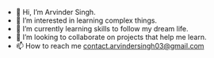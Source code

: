 - 👋 Hi, I’m Arvinder Singh.
- 👀 I’m interested in learning complex things.
- 🌱 I’m currently learning skills to follow my dream life.
- 💞️ I’m looking to collaborate on projects that help me learn.
- 📫 How to reach me contact.arvindersingh03@gmail.com

<!---
Loner03/Loner03 is a ✨ special ✨ repository because its `README.md` (this file) appears on your GitHub profile.
You can click the Preview link to take a look at your changes.
--->
